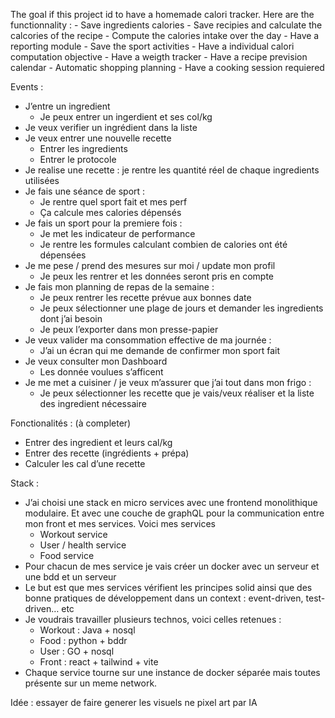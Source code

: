 The goal if this project id to have a homemade calori tracker.
Here are the functionnality : 
	- Save ingredients calories
	- Save recipies and calculate the calcories of the recipe
	- Compute the calories intake over the day
	- Have a reporting module
	- Save the sport activities
	- Have a individual calori computation objective
	- Have a weigth tracker
	- Have a recipe prevision calendar 
	- Automatic shopping planning
	- Have a cooking session requiered 

Events : 
- J’entre un ingredient
    - Je peux entrer un ingerdient et ses col/kg
- Je veux verifier un ingrédient dans la liste
- Je veux entrer une nouvelle recette
    - Entrer les ingredients
    - Entrer le protocole
- Je realise une recette : je rentre les quantité réel de chaque ingredients utilisées
- Je fais une séance de sport : 
    - Je rentre quel sport fait et mes perf
    - Ça calcule mes calories dépensés
- Je fais un sport pour la premiere fois :
    - Je met les indicateur de performance
    - Je rentre les formules calculant combien de calories ont été dépensées
- Je me pese / prend des mesures sur moi / update mon profil
    - Je peux les rentrer et les données seront pris en compte 
- Je fais mon planning de repas de la semaine : 
    - Je peux rentrer les recette prévue aux bonnes date
    - Je peux sélectionner une plage de jours et demander les ingredients dont j’ai besoin
    - Je peux l’exporter dans mon presse-papier
- Je veux valider ma consommation effective de ma journée :
    - J’ai un écran qui me demande de confirmer mon sport fait
- Je veux consulter mon Dashboard 
    - Les donnée voulues s’afficent
- Je me met a cuisiner / je veux m’assurer que j’ai tout dans mon frigo : 
    - Je peux sélectionner les recette que je vais/veux réaliser et la liste des ingredient nécessaire 

Fonctionalités : (à completer)
- Entrer des ingredient et leurs cal/kg
- Entrer des recette (ingrédients + prépa)
- Calculer les cal d’une recette

Stack :
- J’ai choisi une stack en micro services avec une frontend monolithique modulaire. Et avec une couche de graphQL pour la communication entre mon front et mes services. Voici mes services
    - Workout service
    - User / health service
    - Food service
- Pour chacun de mes service je vais créer un docker avec un serveur et une bdd et un serveur
- Le but est que mes services vérifient les principes solid ainsi que des bonne pratiques de développement dans un context : event-driven, test-driven… etc
- Je voudrais travailler plusieurs technos, voici celles retenues :
    - Workout : Java + nosql
    - Food : python + bddr
    - User : GO + nosql
    - Front : react + tailwind + vite
- Chaque service tourne sur une instance de docker séparée mais toutes présente sur un meme network.

Idée : essayer de faire generer les visuels ne pixel art par IA